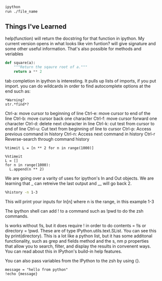 ```bash
ipython
run ./file_name
```
## Things I've Learned
help(function) will return the docstring for that function in ipython.  My current version opens in what looks like vim
funtion? will give signature and some other useful information.  That's also possible for methods and veriables

```python
def square(a):
    """Return the sqaure root of a."""
    return a ** 2
```
tab completion in ipython is interesting.  It pulls up lists of imports, if you put import.  you can do wildcards in order to find autocomplete options at the end such as:
```ipython
*Warning?
str.*find*?
```
Ctrl-a: move cursor to beginning of line
Ctrl-e: move cursor to end of the line
Ctrl-b: move cursor back one character
Ctrl-f: move cursor forward one character
Ctrl-d: delete next character in line
Ctrl-k: cut test from cursor to end of line
Ctrl-u: Cut text from beginning of line to cursor
Ctrl-p: Access previous command in history
Ctrl-n: Access next command in history
Ctrl-r Reverse-search through command history

```ipython
%timeit L = [n ** 2 for n in range(1000)]
```

```ipython
%%timeit
L = []
for n in range(1000):
  L.append(n ** 2)
```

We are going over a varity of uses for ipython's In and Out objects.  We are learning that _ can retreive the last output and __ will go back 2.

```bash
%history -n 1-3
```
This will print your inputs for In[n] where n is the range, in this example 1-3

The ipython shell can add ! to a command such as !pwd to do the zsh commands.

ls works without !ls, but it does require ! in order to do contents = !ls or directory = !pwd.  These are 
of type IPython.utils.text.SList.  You can see this by print(directory).  This is a lot like a python list, but it has some additonal functionality, such as grep and fields method and the s, nm p properties that allow you to search, filter, and display the results in convenent ways.  You can read about this in IPython's build-in help features.

You can also pass variables from the IPython to the zsh by using {}.  

```IPython
message = "hello from python"
!echo {message}
```

